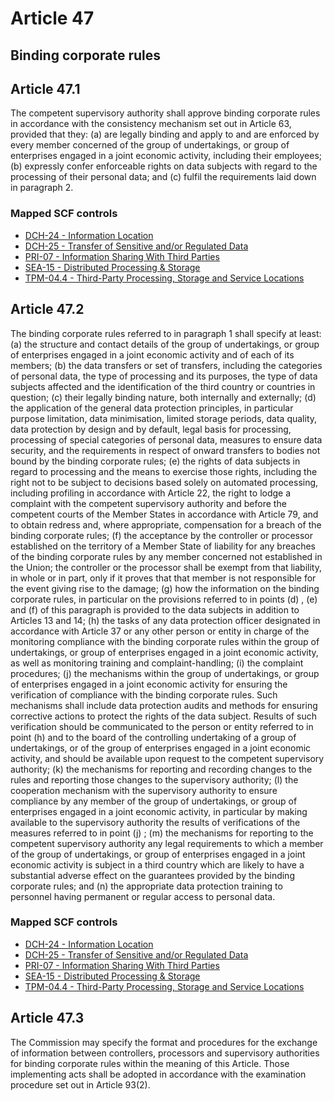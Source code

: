# Article 47
## Binding corporate rules

## Article 47.1
 The competent supervisory authority shall approve binding corporate rules in accordance with the consistency mechanism set out in Article 63, provided that they:
(a) are legally binding and apply to and are enforced by every member concerned of the group of undertakings, or group of enterprises engaged in a joint economic activity, including their employees;
(b) expressly confer enforceable rights on data subjects with regard to the processing of their personal data; and
(c) fulfil the requirements laid down in paragraph 2.
### Mapped SCF controls
- [DCH-24 - Information Location](../scf/dch-24-informationlocation.md)
- [DCH-25 - Transfer of Sensitive and/or Regulated Data](../scf/dch-25-transferofsensitiveand/orregulateddata.md)
- [PRI-07 - Information Sharing With Third Parties](../scf/pri-07-informationsharingwiththirdparties.md)
- [SEA-15 - Distributed Processing & Storage](../scf/sea-15-distributedprocessing&storage.md)
- [TPM-04.4 - Third-Party Processing, Storage and Service Locations](../scf/tpm-044-third-partyprocessing,storageandservicelocations.md)
## Article 47.2
 The binding corporate rules referred to in paragraph 1 shall specify at least:
(a) the structure and contact details of the group of undertakings, or group of enterprises engaged in a joint economic activity and of each of its members;
(b) the data transfers or set of transfers, including the categories of personal data, the type of processing and its purposes, the type of data subjects affected and the identification of the third country or countries in question;
(c) their legally binding nature, both internally and externally;
(d) the application of the general data protection principles, in particular purpose limitation, data minimisation, limited storage periods, data quality, data protection by design and by default, legal basis for processing, processing of special categories of personal data, measures to ensure data security, and the requirements in respect of onward transfers to bodies not bound by the binding corporate rules;
(e) the rights of data subjects in regard to processing and the means to exercise those rights, including the right not to be subject to decisions based solely on automated processing, including profiling in accordance with Article 22, the right to lodge a complaint with the competent supervisory authority and before the competent courts of the Member States in accordance with Article 79, and to obtain redress and, where appropriate, compensation for a breach of the binding corporate rules;
(f) the acceptance by the controller or processor established on the territory of a Member State of liability for any breaches of the binding corporate rules by any member concerned not established in the Union; the controller or the processor shall be exempt from that liability, in whole or in part, only if it proves that that member is not responsible for the event giving rise to the damage;
(g) how the information on the binding corporate rules, in particular on the provisions referred to in points (d) , (e)  and (f)  of this paragraph is provided to the data subjects in addition to Articles 13 and 14;
(h) the tasks of any data protection officer designated in accordance with Article 37 or any other person or entity in charge of the monitoring compliance with the binding corporate rules within the group of undertakings, or group of enterprises engaged in a joint economic activity, as well as monitoring training and complaint-handling;
(i) the complaint procedures;
(j) the mechanisms within the group of undertakings, or group of enterprises engaged in a joint economic activity for ensuring the verification of compliance with the binding corporate rules. Such mechanisms shall include data protection audits and methods for ensuring corrective actions to protect the rights of the data subject. Results of such verification should be communicated to the person or entity referred to in point (h)  and to the board of the controlling undertaking of a group of undertakings, or of the group of enterprises engaged in a joint economic activity, and should be available upon request to the competent supervisory authority;
(k) the mechanisms for reporting and recording changes to the rules and reporting those changes to the supervisory authority;
(l) the cooperation mechanism with the supervisory authority to ensure compliance by any member of the group of undertakings, or group of enterprises engaged in a joint economic activity, in particular by making available to the supervisory authority the results of verifications of the measures referred to in point (j) ;
(m) the mechanisms for reporting to the competent supervisory authority any legal requirements to which a member of the group of undertakings, or group of enterprises engaged in a joint economic activity is subject in a third country which are likely to have a substantial adverse effect on the guarantees provided by the binding corporate rules; and
(n) the appropriate data protection training to personnel having permanent or regular access to personal data.
### Mapped SCF controls
- [DCH-24 - Information Location](../scf/dch-24-informationlocation.md)
- [DCH-25 - Transfer of Sensitive and/or Regulated Data](../scf/dch-25-transferofsensitiveand/orregulateddata.md)
- [PRI-07 - Information Sharing With Third Parties](../scf/pri-07-informationsharingwiththirdparties.md)
- [SEA-15 - Distributed Processing & Storage](../scf/sea-15-distributedprocessing&storage.md)
- [TPM-04.4 - Third-Party Processing, Storage and Service Locations](../scf/tpm-044-third-partyprocessing,storageandservicelocations.md)
## Article 47.3
 The Commission may specify the format and procedures for the exchange of information between controllers, processors and supervisory authorities for binding corporate rules within the meaning of this Article. Those implementing acts shall be adopted in accordance with the examination procedure set out in Article 93(2).